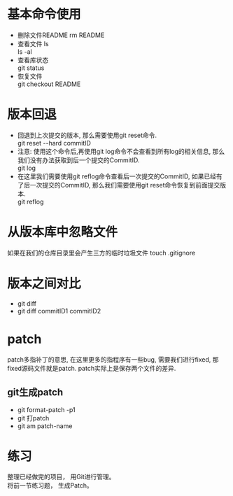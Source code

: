 # 基本命令使用  
- 删除文件README
 rm README  
- 查看文件
 ls  
 ls -al  
- 查看库状态  
 git status  
 - 恢复文件  
 git checkout README  
 # 版本回退    
- 回退到上次提交的版本, 那么需要使用git reset命令.  
 git reset --hard commitID    
- 注意: 使用这个命令后,再使用git log命令不会查看到所有log的相关信息, 那么我们没有办法获取到后一个提交的CommitID.  
 git log  
- 在这里我们需要使用git reflog命令查看后一次提交的CommitID, 如果已经有了后一次提交的CommitID, 那么我们需要使用git reset命令恢复到前面提交版本.  
 git reflog
# 从版本库中忽略文件
如果在我们的仓库目录里会产生三方的临时垃圾文件
 touch .gitignore
# 版本之间对比
- git diff
- git diff commitID1 commitID2
# patch
patch多指补丁的意思, 在这里更多的指程序有一些bug, 需要我们进行fixed, 那fixed源码文件就是patch.
patch实际上是保存两个文件的差异.
## git生成patch  
- git format-patch -p1  
- git 打patch
-  git am patch-name  
# 练习  
整理已经做完的项目， 用Git进行管理。  
将前一节练习题， 生成Patch。  
